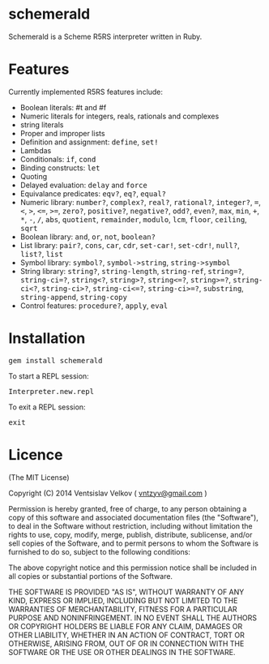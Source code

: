 schemerald
=======================

Schemerald is a Scheme R5RS interpreter written in Ruby.

Features
=======================

Currently implemented R5RS features include:

* Boolean literals: #t and #f
* Numeric literals for integers, reals, rationals and complexes
* string literals
* Proper and improper lists
* Definition and assignment: <tt>define</tt>, <tt>set!</tt>
* Lambdas
* Conditionals: <tt>if</tt>, <tt>cond</tt>
* Binding constructs: <tt>let</tt>
* Quoting
* Delayed evaluation: <tt>delay</tt> and <tt>force</tt>
* Equivalance predicates: <tt>eqv?</tt>, <tt>eq?</tt>, <tt>equal?</tt>
* Numeric library: <tt>number?</tt>, <tt>complex?</tt>, <tt>real?</tt>,
  <tt>rational?</tt>, <tt>integer?</tt>, <tt>=</tt>, <tt><</tt>, <tt>></tt>, <tt><=</tt>, <tt>>=</tt>,   <tt>zero?</tt>,
  <tt>positive?</tt>, <tt>negative?</tt>, <tt>odd?</tt>, <tt>even?</tt>,
  <tt>max</tt>, <tt>min</tt>, <tt>+</tt>, <tt>*</tt>, <tt>-</tt>, <tt>/</tt>,
  <tt>abs</tt>, <tt>quotient</tt>, <tt>remainder</tt>, <tt>modulo</tt>, <tt>lcm</tt>,
  <tt>floor</tt>, <tt>ceiling</tt>, <tt>sqrt</tt>
* Boolean library: <tt>and</tt>, <tt>or</tt>, <tt>not</tt>, <tt>boolean?</tt>
* List library: <tt>pair?</tt>, <tt>cons</tt>, <tt>car</tt>, <tt>cdr</tt>,
  <tt>set-car!</tt>, <tt>set-cdr!</tt>, <tt>null?</tt>, <tt>list?</tt>, <tt>list</tt>
* Symbol library: <tt>symbol?</tt>, <tt>symbol->string</tt>, <tt>string->symbol</tt>
* String library: <tt>string?</tt>, <tt>string-length</tt>, <tt>string-ref</tt>, <tt>string=?</tt>, <tt>string-ci=?</tt>, <tt>string<?</tt>, <tt>string>?</tt>, <tt>string<=?</tt>, <tt>string>=?</tt>, <tt>string-ci<?</tt>, <tt>string-ci>?</tt>, <tt>string-ci<=?</tt>, <tt>string-ci>=?</tt>, <tt>substring</tt>, <tt>string-append</tt>, <tt>string-copy</tt>
* Control features: <tt>procedure?</tt>, <tt>apply</tt>, <tt>eval</tt>

Installation
=======================

<tt>  gem install schemerald  </tt>

To start a REPL session:

<tt> Interpreter.new.repl  </tt>

To exit a REPL session:

<tt> exit  </tt>

Licence
=======================

(The MIT License)

Copyright (C) 2014 Ventsislav Velkov ( vntzyv@gmail.com )

Permission is hereby granted, free of charge, to any person obtaining a copy of
this software and associated documentation files (the "Software"), to deal in
the Software without restriction, including without limitation the rights to
use, copy, modify, merge, publish, distribute, sublicense, and/or sell copies
of the Software, and to permit persons to whom the Software is furnished to do
so, subject to the following conditions:

The above copyright notice and this permission notice shall be included in all
copies or substantial portions of the Software.

THE SOFTWARE IS PROVIDED "AS IS", WITHOUT WARRANTY OF ANY KIND, EXPRESS OR
IMPLIED, INCLUDING BUT NOT LIMITED TO THE WARRANTIES OF MERCHANTABILITY,
FITNESS FOR A PARTICULAR PURPOSE AND NONINFRINGEMENT. IN NO EVENT SHALL THE
AUTHORS OR COPYRIGHT HOLDERS BE LIABLE FOR ANY CLAIM, DAMAGES OR OTHER
LIABILITY, WHETHER IN AN ACTION OF CONTRACT, TORT OR OTHERWISE, ARISING FROM,
OUT OF OR IN CONNECTION WITH THE SOFTWARE OR THE USE OR OTHER DEALINGS IN THE
SOFTWARE.
